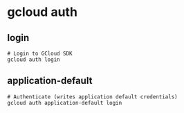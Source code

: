 # gcloud auth

## login

```shell
# Login to GCloud SDK
gcloud auth login
```

## application-default

```shell
# Authenticate (writes application default credentials)
gcloud auth application-default login
```
